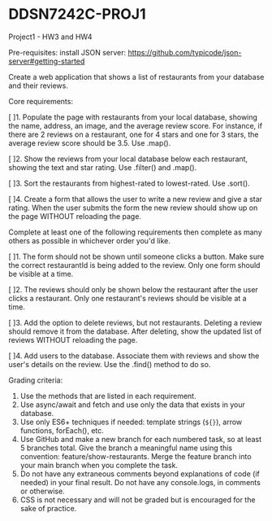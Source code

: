 # DDSN7242C-PROJ1
Project1 - HW3 and HW4

Pre-requisites: install JSON server: https://github.com/typicode/json-server#getting-started

Create a web application that shows a list of restaurants from your database and their reviews. 

Core requirements:

[ ]1. Populate the page with restaurants from your local database, showing the name, address, an image, and the average review score. For instance, if there are 2 reviews on a restaurant, one for 4 stars and one for 3 stars, the average review score should be 3.5. Use .map(). 

[ ]2. Show the reviews from your local database below each restaurant, showing the text and star rating. Use .filter() and .map().

[ ]3. Sort the restaurants from highest-rated to lowest-rated. Use .sort().

[ ]4. Create a form that allows the user to write a new review and give a star rating. When the user submits the form the new review should show up on the page WITHOUT reloading the page.

Complete at least one of the following requirements then complete as many others as possible in whichever order you'd like.

[ ]1. The form should not be shown until someone clicks a button. Make sure the correct restaurantId is being added to the review. Only one form should be visible at a time.

[ ]2. The reviews should only be shown below the restaurant after the user clicks a restaurant. Only one restaurant's reviews should be visible at a time.

[ ]3. Add the option to delete reviews, but not restaurants. Deleting a review should remove it from the database. After deleting, show the updated list of reviews WITHOUT reloading the page.

[ ]4. Add users to the database. Associate them with reviews and show the user's details on the review. Use the .find() method to do so.

Grading criteria:
1. Use the methods that are listed in each requirement.
2. Use async/await and fetch and use only the data that exists in your database.
3. Use only ES6+ techniques if needed: template strings (`${}`), arrow functions, forEach(), etc.
4. Use GitHub and make a new branch for each numbered task, so at least 5 branches total. Give the branch a meaningful name using this convention: feature/show-restaurants. Merge the feature branch into your main branch when you complete the task. 
5. Do not have any extraneous comments beyond explanations of code (if needed) in your final result. Do not have any console.logs, in comments or otherwise.
6. CSS is not necessary and will not be graded but is encouraged for the sake of practice.

